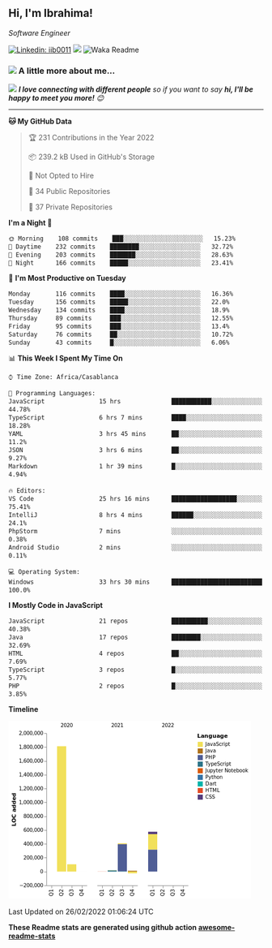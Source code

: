 <h2>Hi, I'm Ibrahima! </h2>
<p><em>Software Engineer 
</em></p>


[![Linkedin: iib0011](https://img.shields.io/badge/-iib0011-blue?style=flat-square&logo=Linkedin&logoColor=white&link=https://www.linkedin.com/in/iib0011/)](https://www.linkedin.com/in/iib0011/)
![](https://visitor-badge.glitch.me/badge?page_id=iib0011)
![Waka Readme](https://github.com/iib0011/iib0011/workflows/Waka%20Readme/badge.svg)


### <img src="https://media.giphy.com/media/VgCDAzcKvsR6OM0uWg/giphy.gif" width="50"> A little more about me...  


<img src="https://media.giphy.com/media/LnQjpWaON8nhr21vNW/giphy.gif" width="60"> <em><b>I love connecting with different people</b> so if you want to say <b>hi, I'll be happy to meet you more!</b> 😊</em>

---
<!--START_SECTION:waka-->
**🐱 My GitHub Data** 

> 🏆 231 Contributions in the Year 2022
 > 
> 📦 239.2 kB Used in GitHub's Storage 
 > 
> 🚫 Not Opted to Hire
 > 
> 📜 34 Public Repositories 
 > 
> 🔑 37 Private Repositories  
 > 
**I'm a Night 🦉** 

```text
🌞 Morning    108 commits    ███░░░░░░░░░░░░░░░░░░░░░░   15.23% 
🌆 Daytime    232 commits    ████████░░░░░░░░░░░░░░░░░   32.72% 
🌃 Evening    203 commits    ███████░░░░░░░░░░░░░░░░░░   28.63% 
🌙 Night      166 commits    █████░░░░░░░░░░░░░░░░░░░░   23.41%

```
📅 **I'm Most Productive on Tuesday** 

```text
Monday       116 commits    ████░░░░░░░░░░░░░░░░░░░░░   16.36% 
Tuesday      156 commits    █████░░░░░░░░░░░░░░░░░░░░   22.0% 
Wednesday    134 commits    ████░░░░░░░░░░░░░░░░░░░░░   18.9% 
Thursday     89 commits     ███░░░░░░░░░░░░░░░░░░░░░░   12.55% 
Friday       95 commits     ███░░░░░░░░░░░░░░░░░░░░░░   13.4% 
Saturday     76 commits     ██░░░░░░░░░░░░░░░░░░░░░░░   10.72% 
Sunday       43 commits     █░░░░░░░░░░░░░░░░░░░░░░░░   6.06%

```


📊 **This Week I Spent My Time On** 

```text
⌚︎ Time Zone: Africa/Casablanca

💬 Programming Languages: 
JavaScript               15 hrs              ███████████░░░░░░░░░░░░░░   44.78% 
TypeScript               6 hrs 7 mins        ████░░░░░░░░░░░░░░░░░░░░░   18.28% 
YAML                     3 hrs 45 mins       ██░░░░░░░░░░░░░░░░░░░░░░░   11.2% 
JSON                     3 hrs 6 mins        ██░░░░░░░░░░░░░░░░░░░░░░░   9.27% 
Markdown                 1 hr 39 mins        █░░░░░░░░░░░░░░░░░░░░░░░░   4.94%

🔥 Editors: 
VS Code                  25 hrs 16 mins      ██████████████████░░░░░░░   75.41% 
IntelliJ                 8 hrs 4 mins        ██████░░░░░░░░░░░░░░░░░░░   24.1% 
PhpStorm                 7 mins              ░░░░░░░░░░░░░░░░░░░░░░░░░   0.38% 
Android Studio           2 mins              ░░░░░░░░░░░░░░░░░░░░░░░░░   0.11%

💻 Operating System: 
Windows                  33 hrs 30 mins      █████████████████████████   100.0%

```

**I Mostly Code in JavaScript** 

```text
JavaScript               21 repos            ██████████░░░░░░░░░░░░░░░   40.38% 
Java                     17 repos            ████████░░░░░░░░░░░░░░░░░   32.69% 
HTML                     4 repos             ██░░░░░░░░░░░░░░░░░░░░░░░   7.69% 
TypeScript               3 repos             █░░░░░░░░░░░░░░░░░░░░░░░░   5.77% 
PHP                      2 repos             █░░░░░░░░░░░░░░░░░░░░░░░░   3.85%

```


**Timeline**

![Chart not found](https://raw.githubusercontent.com/iib0011/iib0011/master/charts/bar_graph.png) 


 Last Updated on 26/02/2022 01:06:24 UTC
<!--END_SECTION:waka-->

**These Readme stats are generated using github action [awesome-readme-stats](https://github.com/iib0011/waka-readme-stats)**
